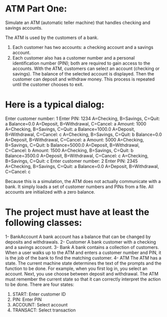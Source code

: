 # ATM Part One:
Simulate an ATM (automatic teller machine) that handles checking
and savings accounts.

The ATM is used by the customers of a bank. 
1) Each customer has two accounts: a checking account and a savings account. 
2) Each customer also has a customer number and a personal identification number (PIN);
both are required to gain access to the accounts. With the ATM, customers can
select an account (checking or savings). The balance of the selected account is displayed. Then
the customer can deposit and withdraw money. This process is repeated until the customer
chooses to exit.


# Here is a typical dialog:

Enter customer number: 1
Enter PIN: 1234
A=Checking, B=Savings, C=Quit: a
Balance=0.0
A=Deposit, B=Withdrawal, C=Cancel: a
Amount: 1000
A=Checking, B=Savings, C=Quit: a
Balance=1000.0
A=Deposit, B=Withdrawal, C=Cancel: c
A=Checking, B=Savings, C=Quit: b
Balance=0.0
A=Deposit, B=Withdrawal, C=Cancel: a
Amount: 5000
A=Checking, B=Savings, C=Quit: b
Balance=5000.0
A=Deposit, B=Withdrawal, C=Cancel: b
Amount: 1500
A=Checking, B=Savings, C=Quit: b
Balance=3500.0
A=Deposit, B=Withdrawal, C=Cancel: c
A=Checking, B=Savings, C=Quit: c
Enter customer number: 2
Enter PIN: 2345
A=Checking, B=Savings, C=Quit: a
Balance=0.0
A=Deposit, B=Withdrawal, C=Cancel: c

Because this is a simulation, the ATM does not actually communicate with a bank. It simply loads
a set of customer numbers and PINs from a file. All accounts are initialized with a zero balance.
# The project must have at least the following classes:
1- BankAccount
A bank account has a balance that can be changed by deposits and withdrawals.
2- Customer
A bank customer with a checking and a savings account.
3- Bank
A bank contains a collection of customers. When a user walks up to the ATM and enters
a customer number and PIN, it is the job of the bank to find the matching customer.
4- ATM
The ATM has a state. The current machine state determines the text of the prompts and
the function to be done. For example, when you first log in, you select an account. Next,
you use choose between deposit and withdrawal. The ATM must remember the current
state so that it can correctly interpret the action to be done. There are four states:
1. START: Enter customer ID
2. PIN: Enter PIN
3. ACCOUNT: Select account
4. TRANSACT: Select transaction
